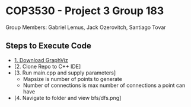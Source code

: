 <H1> COP3530 - Project 3 Group 183 </h1>
Group Members: Gabriel Lemus, Jack Ozerovitch, Santiago Tovar

<h2> Steps to Execute Code </h2>

- [1. Download GraphViz](https://graphviz.org/download/)
- [2. Clone Repo to C++ IDE]
- [3. Run main.cpp and supply parameters]
	- Mapsize is number of points to generate
	- Number of connections is max number of connections a point can have
- [4. Navigate to folder and view bfs/dfs.png]
